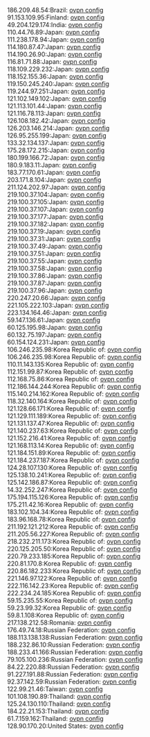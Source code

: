 186.209.48.54:Brazil: [ovpn config](vpn/186_209_48_54.ovpn)  
91.153.109.95:Finland: [ovpn config](vpn/91_153_109_95.ovpn)  
49.204.129.174:India: [ovpn config](vpn/49_204_129_174.ovpn)  
110.44.76.89:Japan: [ovpn config](vpn/110_44_76_89.ovpn)  
111.238.178.94:Japan: [ovpn config](vpn/111_238_178_94.ovpn)  
114.180.87.47:Japan: [ovpn config](vpn/114_180_87_47.ovpn)  
114.190.26.90:Japan: [ovpn config](vpn/114_190_26_90.ovpn)  
116.81.71.88:Japan: [ovpn config](vpn/116_81_71_88.ovpn)  
118.109.229.232:Japan: [ovpn config](vpn/118_109_229_232.ovpn)  
118.152.155.36:Japan: [ovpn config](vpn/118_152_155_36.ovpn)  
119.150.245.240:Japan: [ovpn config](vpn/119_150_245_240.ovpn)  
119.244.97.251:Japan: [ovpn config](vpn/119_244_97_251.ovpn)  
121.102.149.102:Japan: [ovpn config](vpn/121_102_149_102.ovpn)  
121.113.101.44:Japan: [ovpn config](vpn/121_113_101_44.ovpn)  
121.116.78.113:Japan: [ovpn config](vpn/121_116_78_113.ovpn)  
126.108.182.42:Japan: [ovpn config](vpn/126_108_182_42.ovpn)  
126.203.146.214:Japan: [ovpn config](vpn/126_203_146_214.ovpn)  
126.95.255.199:Japan: [ovpn config](vpn/126_95_255_199.ovpn)  
133.32.134.137:Japan: [ovpn config](vpn/133_32_134_137.ovpn)  
175.28.172.215:Japan: [ovpn config](vpn/175_28_172_215.ovpn)  
180.199.166.72:Japan: [ovpn config](vpn/180_199_166_72.ovpn)  
180.9.183.11:Japan: [ovpn config](vpn/180_9_183_11.ovpn)  
183.77.170.61:Japan: [ovpn config](vpn/183_77_170_61.ovpn)  
203.171.8.104:Japan: [ovpn config](vpn/203_171_8_104.ovpn)  
211.124.202.97:Japan: [ovpn config](vpn/211_124_202_97.ovpn)  
219.100.37.104:Japan: [ovpn config](vpn/219_100_37_104.ovpn)  
219.100.37.105:Japan: [ovpn config](vpn/219_100_37_105.ovpn)  
219.100.37.107:Japan: [ovpn config](vpn/219_100_37_107.ovpn)  
219.100.37.177:Japan: [ovpn config](vpn/219_100_37_177.ovpn)  
219.100.37.182:Japan: [ovpn config](vpn/219_100_37_182.ovpn)  
219.100.37.19:Japan: [ovpn config](vpn/219_100_37_19.ovpn)  
219.100.37.31:Japan: [ovpn config](vpn/219_100_37_31.ovpn)  
219.100.37.49:Japan: [ovpn config](vpn/219_100_37_49.ovpn)  
219.100.37.51:Japan: [ovpn config](vpn/219_100_37_51.ovpn)  
219.100.37.55:Japan: [ovpn config](vpn/219_100_37_55.ovpn)  
219.100.37.58:Japan: [ovpn config](vpn/219_100_37_58.ovpn)  
219.100.37.86:Japan: [ovpn config](vpn/219_100_37_86.ovpn)  
219.100.37.87:Japan: [ovpn config](vpn/219_100_37_87.ovpn)  
219.100.37.96:Japan: [ovpn config](vpn/219_100_37_96.ovpn)  
220.247.20.66:Japan: [ovpn config](vpn/220_247_20_66.ovpn)  
221.105.222.103:Japan: [ovpn config](vpn/221_105_222_103.ovpn)  
223.134.164.46:Japan: [ovpn config](vpn/223_134_164_46.ovpn)  
59.147.136.61:Japan: [ovpn config](vpn/59_147_136_61.ovpn)  
60.125.195.98:Japan: [ovpn config](vpn/60_125_195_98.ovpn)  
60.132.75.197:Japan: [ovpn config](vpn/60_132_75_197.ovpn)  
60.154.124.231:Japan: [ovpn config](vpn/60_154_124_231.ovpn)  
106.246.235.98:Korea Republic of: [ovpn config](vpn/106_246_235_98.ovpn)  
106.246.235.98:Korea Republic of: [ovpn config](vpn/106_246_235_98.ovpn)  
110.11.143.135:Korea Republic of: [ovpn config](vpn/110_11_143_135.ovpn)  
112.151.99.87:Korea Republic of: [ovpn config](vpn/112_151_99_87.ovpn)  
112.168.75.86:Korea Republic of: [ovpn config](vpn/112_168_75_86.ovpn)  
112.186.144.244:Korea Republic of: [ovpn config](vpn/112_186_144_244.ovpn)  
115.140.214.162:Korea Republic of: [ovpn config](vpn/115_140_214_162.ovpn)  
118.32.140.164:Korea Republic of: [ovpn config](vpn/118_32_140_164.ovpn)  
121.128.66.171:Korea Republic of: [ovpn config](vpn/121_128_66_171.ovpn)  
121.129.111.189:Korea Republic of: [ovpn config](vpn/121_129_111_189.ovpn)  
121.131.137.47:Korea Republic of: [ovpn config](vpn/121_131_137_47.ovpn)  
121.140.237.63:Korea Republic of: [ovpn config](vpn/121_140_237_63.ovpn)  
121.152.216.41:Korea Republic of: [ovpn config](vpn/121_152_216_41.ovpn)  
121.168.113.14:Korea Republic of: [ovpn config](vpn/121_168_113_14.ovpn)  
121.184.151.89:Korea Republic of: [ovpn config](vpn/121_184_151_89.ovpn)  
121.184.237.187:Korea Republic of: [ovpn config](vpn/121_184_237_187.ovpn)  
124.28.107.130:Korea Republic of: [ovpn config](vpn/124_28_107_130.ovpn)  
125.138.10.241:Korea Republic of: [ovpn config](vpn/125_138_10_241.ovpn)  
125.142.186.87:Korea Republic of: [ovpn config](vpn/125_142_186_87.ovpn)  
14.32.252.247:Korea Republic of: [ovpn config](vpn/14_32_252_247.ovpn)  
175.194.115.126:Korea Republic of: [ovpn config](vpn/175_194_115_126.ovpn)  
175.211.42.16:Korea Republic of: [ovpn config](vpn/175_211_42_16.ovpn)  
183.102.104.34:Korea Republic of: [ovpn config](vpn/183_102_104_34.ovpn)  
183.96.168.78:Korea Republic of: [ovpn config](vpn/183_96_168_78.ovpn)  
211.192.121.212:Korea Republic of: [ovpn config](vpn/211_192_121_212.ovpn)  
211.205.56.227:Korea Republic of: [ovpn config](vpn/211_205_56_227.ovpn)  
218.232.211.173:Korea Republic of: [ovpn config](vpn/218_232_211_173.ovpn)  
220.125.205.50:Korea Republic of: [ovpn config](vpn/220_125_205_50.ovpn)  
220.79.233.185:Korea Republic of: [ovpn config](vpn/220_79_233_185.ovpn)  
220.81.170.8:Korea Republic of: [ovpn config](vpn/220_81_170_8.ovpn)  
220.86.182.233:Korea Republic of: [ovpn config](vpn/220_86_182_233.ovpn)  
221.146.97.122:Korea Republic of: [ovpn config](vpn/221_146_97_122.ovpn)  
222.116.142.23:Korea Republic of: [ovpn config](vpn/222_116_142_23.ovpn)  
222.234.24.185:Korea Republic of: [ovpn config](vpn/222_234_24_185.ovpn)  
59.15.235.55:Korea Republic of: [ovpn config](vpn/59_15_235_55.ovpn)  
59.23.99.32:Korea Republic of: [ovpn config](vpn/59_23_99_32.ovpn)  
59.8.1.108:Korea Republic of: [ovpn config](vpn/59_8_1_108.ovpn)  
217.138.212.58:Romania: [ovpn config](vpn/217_138_212_58.ovpn)  
176.49.74.18:Russian Federation: [ovpn config](vpn/176_49_74_18.ovpn)  
188.113.138.138:Russian Federation: [ovpn config](vpn/188_113_138_138.ovpn)  
188.232.86.10:Russian Federation: [ovpn config](vpn/188_232_86_10.ovpn)  
188.233.41.166:Russian Federation: [ovpn config](vpn/188_233_41_166.ovpn)  
79.105.100.236:Russian Federation: [ovpn config](vpn/79_105_100_236.ovpn)  
84.22.220.88:Russian Federation: [ovpn config](vpn/84_22_220_88.ovpn)  
91.227.191.88:Russian Federation: [ovpn config](vpn/91_227_191_88.ovpn)  
92.37.142.59:Russian Federation: [ovpn config](vpn/92_37_142_59.ovpn)  
122.99.21.46:Taiwan: [ovpn config](vpn/122_99_21_46.ovpn)  
101.108.190.89:Thailand: [ovpn config](vpn/101_108_190_89.ovpn)  
125.24.130.110:Thailand: [ovpn config](vpn/125_24_130_110.ovpn)  
184.22.21.153:Thailand: [ovpn config](vpn/184_22_21_153.ovpn)  
61.7.159.162:Thailand: [ovpn config](vpn/61_7_159_162.ovpn)  
128.90.170.20:United States: [ovpn config](vpn/128_90_170_20.ovpn)  
